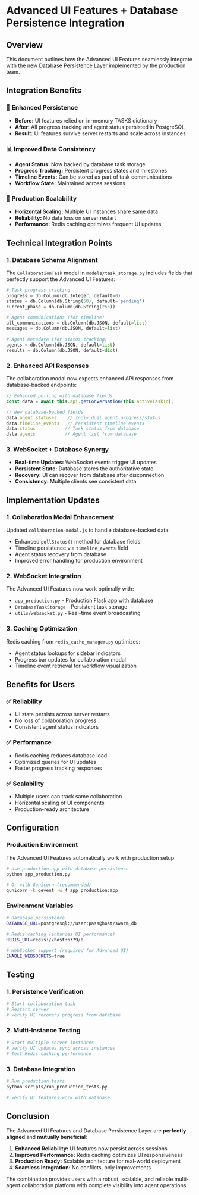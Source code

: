 # Advanced UI Features + Database Persistence Integration

## Overview
This document outlines how the Advanced UI Features seamlessly integrate with the new Database Persistence Layer implemented by the production team.

## Integration Benefits

### 🔄 **Enhanced Persistence**
- **Before:** UI features relied on in-memory TASKS dictionary
- **After:** All progress tracking and agent status persisted in PostgreSQL
- **Result:** UI features survive server restarts and scale across instances

### 📊 **Improved Data Consistency**
- **Agent Status:** Now backed by database task storage
- **Progress Tracking:** Persistent progress states and milestones
- **Timeline Events:** Can be stored as part of task communications
- **Workflow State:** Maintained across sessions

### 🚀 **Production Scalability**
- **Horizontal Scaling:** Multiple UI instances share same data
- **Reliability:** No data loss on server restart
- **Performance:** Redis caching optimizes frequent UI updates

## Technical Integration Points

### 1. Database Schema Alignment
The `CollaborationTask` model in `models/task_storage.py` includes fields that perfectly support the Advanced UI Features:

```python
# Task progress tracking
progress = db.Column(db.Integer, default=0)
status = db.Column(db.String(50), default='pending')
current_phase = db.Column(db.String(255))

# Agent communications (for timeline)
all_communications = db.Column(db.JSON, default=list)
messages = db.Column(db.JSON, default=list)

# Agent metadata (for status tracking)
agents = db.Column(db.JSON, default=list)
results = db.Column(db.JSON, default=dict)
```

### 2. Enhanced API Responses
The collaboration modal now expects enhanced API responses from database-backed endpoints:

```javascript
// Enhanced polling with database fields
const data = await this.api.getConversation(this.activeTaskId);

// New database-backed fields
data.agent_statuses    // Individual agent progress/status
data.timeline_events   // Persistent timeline events  
data.status           // Task status from database
data.agents           // Agent list from database
```

### 3. WebSocket + Database Synergy
- **Real-time Updates:** WebSocket events trigger UI updates
- **Persistent State:** Database stores the authoritative state
- **Recovery:** UI can recover from database after disconnection
- **Consistency:** Multiple clients see consistent data

## Implementation Updates

### 1. Collaboration Modal Enhancement
Updated `collaboration-modal.js` to handle database-backed data:
- Enhanced `pollStatus()` method for database fields
- Timeline persistence via `timeline_events` field
- Agent status recovery from database
- Improved error handling for production environment

### 2. WebSocket Integration
The Advanced UI Features now work optimally with:
- `app_production.py` - Production Flask app with database
- `DatabaseTaskStorage` - Persistent task storage
- `utils/websocket.py` - Real-time event broadcasting

### 3. Caching Optimization
Redis caching from `redis_cache_manager.py` optimizes:
- Agent status lookups for sidebar indicators
- Progress bar updates for collaboration modal
- Timeline event retrieval for workflow visualization

## Benefits for Users

### ✅ **Reliability**
- UI state persists across server restarts
- No loss of collaboration progress
- Consistent agent status indicators

### ✅ **Performance** 
- Redis caching reduces database load
- Optimized queries for UI updates
- Faster progress tracking responses

### ✅ **Scalability**
- Multiple users can track same collaboration
- Horizontal scaling of UI components
- Production-ready architecture

## Configuration

### Production Environment
The Advanced UI Features automatically work with production setup:

```bash
# Use production app with database persistence
python app_production.py

# Or with Gunicorn (recommended)
gunicorn -k gevent -w 4 app_production:app
```

### Environment Variables
```bash
# Database persistence
DATABASE_URL=postgresql://user:pass@host/swarm_db

# Redis caching (enhances UI performance)
REDIS_URL=redis://host:6379/0

# WebSocket support (required for Advanced UI)
ENABLE_WEBSOCKETS=true
```

## Testing

### 1. Persistence Verification
```bash
# Start collaboration task
# Restart server
# Verify UI recovers progress from database
```

### 2. Multi-Instance Testing
```bash
# Start multiple server instances
# Verify UI updates sync across instances
# Test Redis caching performance
```

### 3. Database Integration
```bash
# Run production tests
python scripts/run_production_tests.py

# Verify UI features work with database
```

## Conclusion

The Advanced UI Features and Database Persistence Layer are **perfectly aligned** and **mutually beneficial**:

1. **Enhanced Reliability:** UI features now persist across sessions
2. **Improved Performance:** Redis caching optimizes UI responsiveness  
3. **Production Ready:** Scalable architecture for real-world deployment
4. **Seamless Integration:** No conflicts, only improvements

The combination provides users with a robust, scalable, and reliable multi-agent collaboration platform with complete visibility into agent operations.


